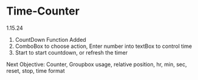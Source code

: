 # Time-Counter
 
1.15.24

1. CountDown Function Added
2. ComboBox to choose action, Enter number into textBox to control time
3. Start to start countdown, or refresh the timer

Next Objective: Counter, Groupbox usage, relative position, hr, min, sec, reset, stop, time format